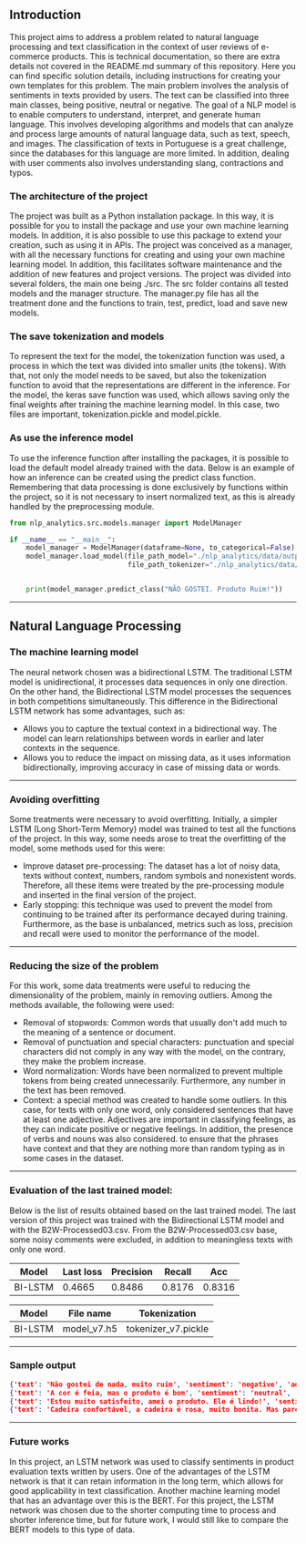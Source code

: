 ## Introduction 

This project aims to address a problem related to natural language processing and text classification in the context of user reviews of e-commerce products. This is technical documentation, so there are extra details not covered in the README.md summary of this repository. Here you can find specific solution details, including instructions for creating your own templates for this problem. The main problem involves the analysis of sentiments in texts provided by users. The text can be classified into three main classes, being positive, neutral or negative. The goal of a NLP model is to enable computers to understand, interpret, and generate human language. This involves developing algorithms and models that can analyze and process large amounts of natural language data, such as text, speech, and images. The classification of texts in Portuguese is a great challenge, since the databases for this language are more limited. In addition, dealing with user comments also involves understanding slang, contractions and typos.

### The architecture of the project

The project was built as a Python installation package. In this way, it is possible for you to install the package and use your own machine learning models. In addition, it is also possible to use this package to extend your creation, such as using it in APIs. The project was conceived as a manager, with all the necessary functions for creating and using your own machine learning model. In addition, this facilitates software maintenance and the addition of new features and project versions. The project was divided into several folders, the main one being ./src. The src folder contains all tested models and the manager structure. The manager.py file has all the treatment done and the functions to train, test, predict, load and save new models.

### The save tokenization and models

To represent the text for the model, the tokenization function was used, a process in which the text was divided into smaller units (the tokens). With that, not only the model needs to be saved, but also the tokenization function to avoid that the representations are different in the inference. For the model, the keras save function was used, which allows saving only the final weights after training the machine learning model. In this case, two files are important, tokenization.pickle and model.pickle.

### As use the inference model

To use the inference function after installing the packages, it is possible to load the default model already trained with the data. Below is an example of how an inference can be created using the predict class function. Remembering that data processing is done exclusively by functions within the project, so it is not necessary to insert normalized text, as this is already handled by the preprocessing module.

```python
from nlp_analytics.src.models.manager import ModelManager

if __name__ == "__main__":
    model_manager = ModelManager(dataframe=None, to_categorical=False)
    model_manager.load_model(file_path_model="./nlp_analytics/data/output/model_v7.h5",
                             file_path_tokenizer="./nlp_analytics/data/output/tokenizer_v7.pickle")


    print(model_manager.predict_class("NÃO GOSTEI. Produto Ruim!"))
```

---
## Natural Language Processing

### The machine learning model

The neural network chosen was a bidirectional LSTM. The traditional LSTM model is unidirectional, it processes data sequences in only one direction. On the other hand, the Bidirectional LSTM model processes the sequences in both competitions simultaneously. This difference in the Bidirectional LSTM network has some advantages, such as:
- Allows you to capture the textual context in a bidirectional way. The model can learn relationships between words in earlier and later contexts in the sequence.
- Allows you to reduce the impact on missing data, as it uses information bidirectionally, improving accuracy in case of missing data or words.

---
### Avoiding overfitting

Some treatments were necessary to avoid overfitting. Initially, a simpler LSTM (Long Short-Term Memory) model was trained to test all the functions of the project. In this way, some needs arose to treat the overfitting of the model, some methods used for this were:
- Improve dataset pre-processing: The dataset has a lot of noisy data, texts without context, numbers, random symbols and nonexistent words. Therefore, all these items were treated by the pre-processing module and inserted in the final version of the project.
- Early stopping: this technique was used to prevent the model from continuing to be trained after its performance decayed during training. Furthermore, as the base is unbalanced, metrics such as loss, precision and recall were used to monitor the performance of the model.

---
### Reducing the size of the problem

For this work, some data treatments were useful to reducing the dimensionality of the problem, mainly
in removing outliers. Among the methods available, the following were used:

- Removal of stopwords: Common words that usually don't add much to the meaning of a sentence or document.
- Removal of punctuation and special characters: punctuation and special characters did not comply in any way with the model, on the contrary, they make the problem increase.
- Word normalization: Words have been normalized to prevent multiple tokens from being created unnecessarily. Furthermore,
any number in the text has been removed.
- Context: a special method was created to handle some outliers. In this case, for texts with only one word, only
considered sentences that have at least one adjective. Adjectives are important in classifying feelings, as they can indicate positive or negative feelings. In addition, the presence of verbs and nouns was also considered.
to ensure that the phrases have context and that they are nothing more than random typing as in some cases in the dataset.

---

### Evaluation of the last trained model:
Below is the list of results obtained based on the last trained model. The last version of this project was trained with the Bidirectional LSTM model and with the B2W-Processed03.csv. From the B2W-Processed03.csv base, some noisy comments were excluded, in addition to meaningless texts with only one word.

| Model        | Last loss | Precision | Recall | Acc |
|--------------|-----------|-----------|------|-----|
| BI-LSTM      | 0.4665    |   0.8486     |   0.8176   |0.8316  |

| Model        | File name   | Tokenization        | 
|--------------|-------------|---------------------|
| BI-LSTM      | model_v7.h5 | tokenizer_v7.pickle |  

---
### Sample output

```json
{'text': 'Não gostei de nada, muito ruim', 'sentiment': 'negative', 'adjectives': ['ruim']}
{'text': 'A cor é feia, mas o produto é bom', 'sentiment': 'neutral', 'adjectives': ['feia', 'bom']}
{'text': 'Estou muito satisfeito, amei o produto. Ele é lindo!', 'sentiment': 'positive', 'adjectives': ['satisfeito']}
{'text': 'Cadeira confortável, a cadeira é rosa, muito bonita. Mas parece frágil!', 'sentiment': 'neutral', 'adjectives': ['confortável', 'bonita', 'frágil']}
```

---
### Future works

In this project, an LSTM network was used to classify sentiments in product evaluation texts written by users. One of the advantages of the LSTM network is that it can retain information in the long term, which allows for good applicability in text classification. Another machine learning model that has an advantage over this is the BERT. For this project, the LSTM network was chosen due to the shorter computing time to process and shorter inference time, but for future work, I would still like to compare the BERT models to this type of data.

